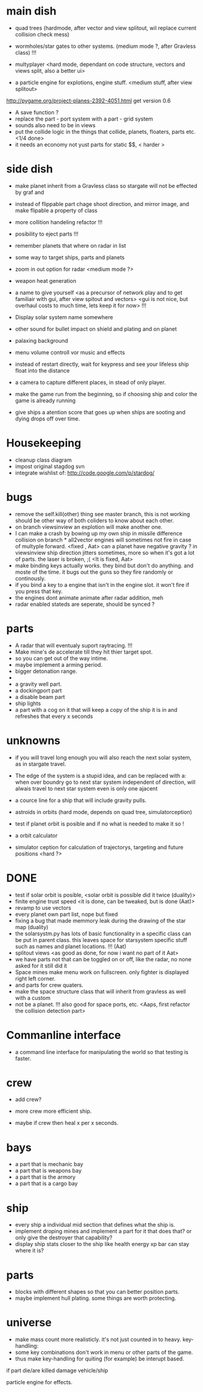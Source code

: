 
main dish
==========

* quad trees (hardmode, after vector and view splitout, wil replace current collision check mess)

* wormholes/star gates to other systems. (medium mode ?, after Gravless class) !!!

* multyplayer <hard mode, dependant on code structure, vectors and views split, also a better ui>
* a particle engine for explotions, engine stuff. <medium stuff, after view splitout>

http://pygame.org/project-planes-2392-4051.html get version 0.6
* A save function ? <a sqllite file for now with sqlalchemy>
* replace the part - port system with a part - grid system
* sounds also need to be in views
* put the collide logic in the things that collide, planets, floaters, parts etc. <1/4 done>
* it needs an economy not yust parts for static $$, < harder >

side dish
==========
* make planet inherit from a Gravless class so stargate will not be effected by graf and 


* instead of flippable part chage shoot direction, and mirror image, and make flipable a property of class
* more collition handeling refactor !!!
* posibility to eject parts <easy mode> !!!
* remember planets that where on radar in list
* some way to target ships, parts and planets <easy mode>
* zoom in out option for radar <medium mode ?>
* weapon heat generation <easy mode>

* a name to give yourself <as a precursor of network play and to get familiair with gui, after view spitout and vectors> <gui is not nice, but overhaul costs to much time, lets keep it for now> !!!

* Display solar system name somewhere
* other sound for bullet impact on shield and plating and on planet
* palaxing background
* menu volume controll vor music and effects
* instead of restart directly, wait for keypress and see your lifeless ship float into the distance
* a camera to capture different places, in stead of only player.
* make the game run from the beginning, so if choosing ship and color the game is already running
* give ships a atention score that goes up when ships are sooting and dying drops off over time.

Housekeeping
===
* cleanup class diagram
* impost original stagdog svn
* integrate wishlist of: http://code.google.com/p/stardog/

bugs
=====
* remove the self.kill(other) thing see master branch, this is not working should be other way of both coliders to know about each other.
* on branch viewsinview an explotion will make another one.<so what for now>
* I can make a crash by bowing up my own ship in missile difference collision on branch * all2vector <Fixed Aat>
engines will sometimes not fire in case of multyple forward. <fixed , Aat>
can a planet have negative gravity ?
in viewsinview ship direction jitters sometimes, more so when it's got a lot of parts.
the laser is broken, ;( <It is fixed, Aat>
* make binding keys actually works. they bind but don't do anything. and moste of the time. it bugs out the guns so they fire randomly or continously.
* if you bind a key to a engine that isn't in the engine slot. it won't fire if you press that key. <??? hu ???>
* the engines dont animate animate after radar addition, meh
* radar enabled stateds are seperate, should be synced ? 

parts
======

* A radar that will eventualy suport raytracing. <easy for initial radar> !!!
* Make mine's de accelerate till they hit thier target spot. 
* so you can get out of the way intime.
* maybe implement a arming period. 
* bigger detonation range.
* 
* a gravity well part.
* a dockingport part <can be hardmode>
* a disable beam part <easymode>
* ship lights <easy mode once particles is done>
* a part with a cog on it that will keep a copy of the ship it is in and refreshes that every x seconds



unknowns
=========

* if you will travel long enough you will also reach the next solar system, as in stargate travel.
* The edge of the system is a stupid idea, and can be replaced with a: when over boundry go to next star system independent of direction, will alwais travel to next star system even is only one ajacent

* a cource line for a ship that will include gravity pulls. <depends on simulator ception>
* astroids in orbits (hard mode, depends on quad tree, simulatorception)
* test if planet orbit is posible and if no what is needed to make it so !
* a orbit calculator <depends on simulator ception>
* simulator ception for calculation of trajectorys, targeting and future positions <hard ?>



DONE
====
* test if solar orbit is posible, <solar orbit is possible did it twice (duality)>
* finite engine trust speed <it is done, can be tweaked, but is done (Aat)>
* revamp to use vectors <as good as done Aat>
* every planet own part list, nope but fixed <Aat fixed it>
* fixing a bug that made memmory leak during the drawing of the star map (duality)
* the solarsystm.py has lots of basic functionality in a specific class can be put in parent class. this leaves space for starsystem specific stuff such as names and planet locations. !!! (Aat)
* splitout views <nasty stuff> <as good as done, for now i want no part of it Aat>
* we have parts not that can be toggled on or off, like the radar, no none asked for it still did it <Aat>
* Space mines <easy mode> <Duality>
make menu work on fullscreen. only fighter is displayed right left corner. <fixed Duality>
* and parts for crew quaters.					<part added>
* make the space structure class that will inherit from gravless as well with a custom  <done in other way>
* not be a planet. !!! also good for space ports, etc. <Aaps, first refactor the collision detection part>

<Duality>



Commanline interface
=====
* a command line interface for manipulating the world so that testing is faster.

crew
=====
* add crew?

* more crew more efficient ship.
* maybe if crew then heal x per x seconds.

bays
=====
* a part that is mechanic bay
* a part that is weapons bay
* a part that is the armory
* a part that is a cargo bay

ship
=====
* every ship a individual mid section that defines what the ship is.
* implement droping mines and implement a part for it that does that?
or only give the destroyer that capability?
* display ship stats closer to the ship like health energy xp bar can stay where it is?

parts
======
* blocks with different shapes so that you can better position parts.
* maybe implement hull plating. some things are worth protecting.

universe
=========
* make mass count more realisticly. it's not just counted in to heavy.
key-handling:
* some key combinations don't work in menu or other parts of the game.
* thus make key-handling for quiting (for example) be interupt based.

if part die/are killed damage vehicle/ship

particle engine for effects.
